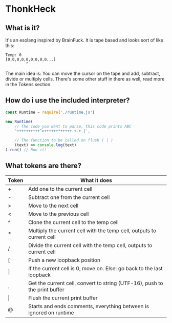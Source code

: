 # ThonkHeck

## What is it?
It's an esolang inspired by BrainFuck.
It is tape based and looks sort of like this:
```
Temp: 0
[0,0,0,0,0,0,0,0,0...]
         ^
```
The main idea is:
You can move the cursor on the tape and add, subtract, divide or multiply cells.
There's some other stuff in there as well, read more in the Tokens section.

## How do i use the included interpreter?
```js
const Runtime = require('./runtime.js')

new Runtime(
	// The code you want to parse, this code prints ABC
	'++++++++++^>++++++*+++++.+.+.|',

	// The function to be called on flush ( | )
	(text) => console.log(text)
).run() // Run it!

```

## What tokens are there?

| Token | What it does                                                               |
|-------|----------------------------------------------------------------------------|
| +     | Add one to the current cell                                                |
| -     | Subtract one from the current cell                                         |
| >     | Move to the next cell                                                      |
| <     | Move to the previous cell                                                  |
| ^     | Clone the current cell to the temp cell                                    |
| *     | Multiply the current cell with the temp cell, outputs to current cell      |
| /     | Divide the current cell with the temp cell, outputs to current cell        |
| [     | Push a new loopback position                                               |
| ]     | If the current cell is 0, move on. Else: go back to the last loopback      |
| .     | Get the current cell, convert to string (UTF-16), push to the print buffer |
| \|    | Flush the current print buffer                                             |
| @     | Starts and ends comments, everything between is ignored on runtime         |